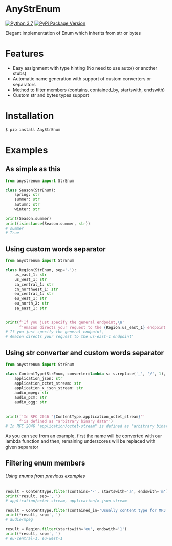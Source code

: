 # AnyStrEnum
[![Python 3.7](https://img.shields.io/badge/Python%203.7-blue.svg)](https://python.org) 
[![PyPi Package Version](https://img.shields.io/pypi/v/AnyStrEnum.svg)](https://pypi.python.org/pypi/AnyStrEnum)

Elegant implementation of Enum which inherits from str or bytes
 
# Features
- Easy assignment with type hinting (No need to use auto() or another stubs)
- Automatic name generation with support of custom converters or separators
- Method to filter members (contains, contained_by, startswith, endswith)
- Custom str and bytes types support

# Installation
```bash
$ pip install AnyStrEnum
```

# Examples
## As simple as this
```python
from anystrenum import StrEnum

class Season(StrEnum):
    spring: str
    summer: str
    autumn: str
    winter: str
    
print(Season.summer)
print(isinstance(Season.summer, str))
# summer
# True
```

## Using custom words separator
```python
from anystrenum import StrEnum

class Region(StrEnum, sep='-'):
    us_east_1: str
    us_west_1: str
    ca_central_1: str
    cn_northwest_1: str
    eu_central_1: str
    eu_west_1: str
    eu_north_2: str
    sa_east_1: str
    
    
print(f'If you just specify the general endpoint,\n'
      f'Amazon directs your request to the {Region.us_east_1} endpoint')
# If you just specify the general endpoint, 
# Amazon directs your request to the us-east-1 endpoint'
```

## Using str converter and custom words separator
```python
from anystrenum import StrEnum

class ContentType(StrEnum, converter=lambda s: s.replace('_', '/', 1), sep='-'):
    application_json: str
    application_octet_stream: str
    application_x_json_stream: str
    audio_mpeg: str
    audio_pcm: str
    audio_ogg: str
    
    
print(f'In RFC 2046 "{ContentType.application_octet_stream}"' 
      f'is defined as "arbitrary binary data"')
# In RFC 2046 "application/octet-stream" is defined as "arbitrary binary data"
```
As you can see from an example, first the name will be converted with our lambda function and then, 
remaining underscores will be replaced with given separator

## Filtering enum members
###### Using enums from previous examples
```python
result = ContentType.filter(contains='-', startswith='a', endswith='m')
print(*result, sep=', ')
# application/octet-stream, application/x-json-stream

result = ContentType.filter(contained_in='Usually content type for MP3 is audio/mpeg')
print(*result, sep=', ')
# audio/mpeg

result = Region.filter(startswith='eu', endswith='1')
print(*result, sep=', ')
# eu-central-1, eu-west-1
```